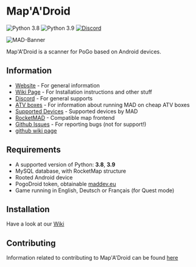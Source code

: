 # Map'A'Droid

![Python 3.8](https://img.shields.io/badge/python-3.8-blue.svg)
![Python 3.9](https://img.shields.io/badge/python-3.9-blue.svg)
[![Discord](https://discordapp.com/api/guilds/465247740553592832/widget.png?style=shield)](https://discord.gg/arKePet)


![MAD-Banner](https://maddev.eu/wp-content/uploads/2020/01/banner_small_web.png)

Map'A'Droid is a scanner for PoGo based on Android devices.

## Information

* [Website](https://www.maddev.eu/) - For general information
* [Wiki Page](https://mad-docs.readthedocs.io/en/latest/) - For Installation instructions and other stuff
* [Discord](https://discord.gg/arKePet) - For general supports
* [ATV boxes](https://github.com/Map-A-Droid/MAD-ATV/wiki) - For information about running MAD on cheap ATV boxes
* [Supported Devices](https://github.com/Map-A-Droid/MAD-device-list) - Supported devices by MAD
* [RocketMAD](https://github.com/cecpk/RocketMAD) - Compatible map frontend
* [Github Issues](https://github.com/Map-A-Droid/MAD/issues) - For reporting bugs (not for support!)
* [github wiki page](https://github.com/Map-A-Droid/MAD/wiki)

## Requirements

* A supported version of Python: **3.8**, **3.9**
* MySQL database, with RocketMap structure
* Rooted Android device
* PogoDroid token, obtainable [maddev.eu](https://maddev.eu/shop/)
* Game running in English, Deutsch or Français (for Quest mode)


## Installation

Have a look at our [Wiki](https://mad-docs.readthedocs.io/en/latest/)

## Contributing

Information related to contributing to Map'A'Droid can be found [here](https://github.com/Map-A-Droid/MAD/blob/master/CONTRIBUTING.md)

